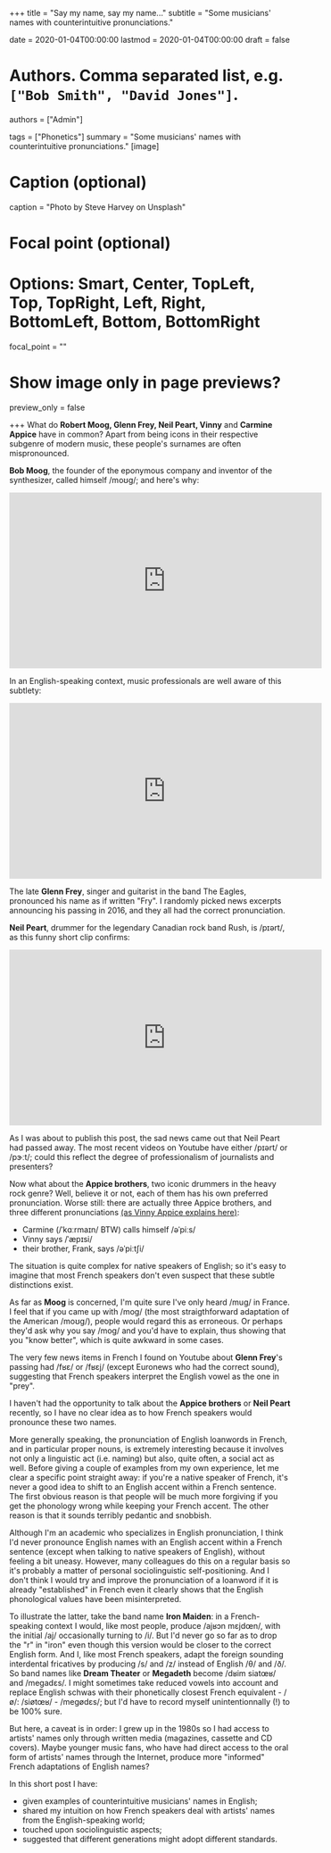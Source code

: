 +++
title = "Say my name, say my name..."
subtitle = "Some musicians' names with counterintuitive pronunciations."

date = 2020-01-04T00:00:00
lastmod = 2020-01-04T00:00:00
draft = false

# Authors. Comma separated list, e.g. `["Bob Smith", "David Jones"]`.
authors = ["Admin"]

tags = ["Phonetics"]
summary = "Some musicians' names with counterintuitive pronunciations."
[image]
  # Caption (optional)
  caption = "Photo by Steve Harvey on Unsplash"

  # Focal point (optional)
  # Options: Smart, Center, TopLeft, Top, TopRight, Left, Right, BottomLeft, Bottom, BottomRight
  focal_point = ""

  # Show image only in page previews?
  preview_only = false

+++
What do **Robert Moog, Glenn Frey, Neil Peart, Vinny** and **Carmine Appice** have in common? Apart from being icons in their respective subgenre of modern music, these people's surnames are often mispronounced. 

**Bob Moog**, the founder of the eponymous company and inventor of the synthesizer, called himself /moʊɡ/; and here's why:

<iframe width="560" height="315" src="https://www.youtube.com/embed/UDN-y0QQ7cs" frameborder="0" allow="accelerometer; autoplay; encrypted-media; gyroscope; picture-in-picture" allowfullscreen></iframe>

In an English-speaking context, music professionals are well aware of this subtlety:

<iframe width="560" height="315" src="https://www.youtube.com/embed/LYsA52H-qgQ?start=0&end=9" frameborder="0" allow="accelerometer; autoplay; encrypted-media; gyroscope; picture-in-picture" allowfullscreen></iframe>

The late **Glenn Frey**, singer and guitarist in the band The Eagles, pronounced his name as if written "Fry". I randomly picked news excerpts announcing his passing in 2016, and they all had the correct pronunciation. 

**Neil Peart**, drummer for the legendary Canadian rock band Rush, is /pɪərt/, as this funny short clip confirms:

<iframe width="560" height="315" src="https://www.youtube.com/embed/eR8fsJxRVXs?start=11" frameborder="0" allow="accelerometer; autoplay; encrypted-media; gyroscope; picture-in-picture" allowfullscreen></iframe>

As I was about to publish this post, the sad news came out that Neil Peart had passed away. The most recent videos on Youtube have either /pɪərt/ or /pɝːt/; could this reflect the degree of professionalism of journalists and presenters?

Now what about the **Appice brothers**, two iconic drummers in the heavy rock genre? Well, believe it or not, each of them has his own preferred pronunciation. Worse still: there are actually three Appice brothers, and three different pronunciations [(as Vinny Appice explains here)](https://www.youtube.com/watch?v=99cs8iqy1Vo):

- Carmine (/ˈkɑːrmaɪn/ BTW) calls himself /əˈpiːs/
- Vinny says /ˈæpɪsi/
- their brother, Frank, says /əˈpiːtʃi/

The situation is quite complex for native speakers of English; so it's easy to imagine that most French speakers don't even suspect that these subtle distinctions exist. 

As far as **Moog** is concerned, I'm quite sure I've only heard /mug/ in France. I feel that if you came up with /mog/ (the most straigthforward adaptation of the American /moʊɡ/), people would regard this as erroneous. Or perhaps they'd ask why you say /mog/ and you'd have to explain, thus showing that you "know better", which is quite awkward in some cases. 

The very few news items in French I found on Youtube about **Glenn Frey**'s passing had /fʁɛ/ or /fʁɛj/ (except Euronews who had the correct sound), suggesting that French speakers interpret the English vowel as the one in "prey". 

I haven't had the opportunity to talk about the **Appice brothers** or **Neil Peart** recently, so I have no clear idea as to how French speakers would pronounce these two names. 

More generally speaking, the pronunciation of English loanwords in French, and in particular proper nouns, is extremely interesting because it involves not only a linguistic act (i.e. naming) but also, quite often, a social act as well. Before giving a couple of examples from my own experience, let me clear a specific point straight away: if you're a native speaker of French, it's never a good idea to shift to an English accent within a French sentence. The first obvious reason is that people will be much more forgiving if you get the phonology wrong while keeping your French accent. The other reason is that it sounds terribly pedantic and snobbish. 

Although I'm an academic who specializes in English pronunciation, I think I'd never pronounce English names with an English accent within a French sentence (except when talking to native speakers of English), without feeling a bit uneasy. However, many colleagues do this on a regular basis so it's probably a matter of personal sociolinguistic self-positioning. And I don't think I would try and improve the pronunciation of a loanword if it is already "established" in French even it clearly shows that the English phonological values have been misinterpreted. 

To illustrate the latter, take the band name **Iron Maiden**: in a French-speaking context I would, like most people, produce /ajʁɔn mɛjdœn/, with the initial /aj/ occasionally turning to /i/. But I'd never go so far as to drop the "r" in "iron" even though this version would be closer to the correct English form. And I, like most French speakers, adapt the foreign sounding interdental fricatives by producing /s/ and /z/ instead of English /θ/ and /ð/. So band names like **Dream Theater** or **Megadeth** become /dʁim siatœʁ/ and /megadɛs/. I might sometimes take reduced vowels into account and replace English schwas with their phonetically closest French equivalent - /ø/: /siøtœʁ/ - /megødɛs/; but I'd have to record myself unintentionnally (!) to be 100% sure. 

But here, a caveat is in order: I grew up in the 1980s so I had access to artists' names only through written media (magazines, cassette and CD covers). Maybe younger music fans, who have had direct access to the oral form of artists' names through the Internet, produce more "informed" French adaptations of English names? 

In this short post I have:

- given examples of counterintuitive musicians' names in English;
- shared my intuition on how French speakers deal with artists' names from the English-speaking world;
- touched upon sociolinguistic aspects;
- suggested that different generations might adopt different standards. 





